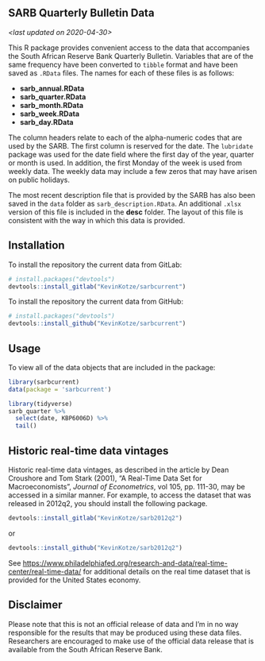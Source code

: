 
<!-- README.md is generated from README.Rmd. Please edit that file -->

## SARB Quarterly Bulletin Data

*\<last updated on 2020-04-30\>*

This R package provides convenient access to the data that accompanies
the South African Reserve Bank Quarterly Bulletin. Variables that are of
the same frequency have been converted to `tibble` format and have been
saved as `.RData` files. The names for each of these files is as
follows:

  - **sarb\_annual.RData**
  - **sarb\_quarter.RData**
  - **sarb\_month.RData**
  - **sarb\_week.RData**
  - **sarb\_day.RData**

The column headers relate to each of the alpha-numeric codes that are
used by the SARB. The first column is reserved for the date. The
`lubridate` package was used for the date field where the first day of
the year, quarter or month is used. In addition, the first Monday of the
week is used from weekly data. The weekly data may include a few zeros
that may have arisen on public holidays.

The most recent description file that is provided by the SARB has also
been saved in the `data` folder as `sarb_description.RData`. An
additional `.xlsx` version of this file is included in the **desc**
folder. The layout of this file is consistent with the way in which this
data is provided.

## Installation

To install the repository the current data from GitLab:

``` r
# install.packages("devtools")
devtools::install_gitlab("KevinKotze/sarbcurrent")
```

To install the repository the current data from GitHub:

``` r
# install.packages("devtools")
devtools::install_github("KevinKotze/sarbcurrent")
```

## Usage

To view all of the data objects that are included in the package:

``` r
library(sarbcurrent)
data(package = 'sarbcurrent')
```

``` r
library(tidyverse)
sarb_quarter %>% 
  select(date, KBP6006D) %>% 
  tail()
```

## Historic real-time data vintages

Historic real-time data vintages, as described in the article by Dean
Croushore and Tom Stark (2001), “A Real-Time Data Set for
Macroeconomists”, *Journal of Econometrics*, vol 105, pp. 111-30, may be
accessed in a similar manner. For example, to access the dataset that
was released in 2012q2, you should install the following package.

``` r
devtools::install_gitlab("KevinKotze/sarb2012q2")
```

or

``` r
devtools::install_github("KevinKotze/sarb2012q2")
```

See
<https://www.philadelphiafed.org/research-and-data/real-time-center/real-time-data/>
for additional details on the real time dataset that is provided for the
United States economy.

## Disclaimer

Please note that this is not an official release of data and I’m in no
way responsible for the results that may be produced using these data
files. Researchers are encouraged to make use of the official data
release that is available from the South African Reserve Bank.
